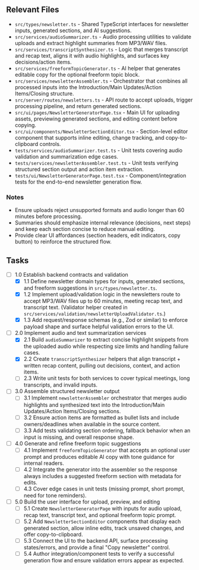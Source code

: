 ## Relevant Files

- `src/types/newsletter.ts` - Shared TypeScript interfaces for newsletter inputs, generated sections, and AI suggestions.
- `src/services/audioSummarizer.ts` - Audio processing utilities to validate uploads and extract highlight summaries from MP3/WAV files.
- `src/services/transcriptSynthesizer.ts` - Logic that merges transcript and recap text, aligns it with audio highlights, and surfaces key decisions/action items.
- `src/services/freeformTopicGenerator.ts` - AI helper that generates editable copy for the optional freeform topic block.
- `src/services/newsletterAssembler.ts` - Orchestrator that combines all processed inputs into the Introduction/Main Updates/Action Items/Closing structure.
- `src/server/routes/newsletters.ts` - API route to accept uploads, trigger processing pipeline, and return generated sections.
- `src/ui/pages/NewsletterGeneratorPage.tsx` - Main UI for uploading assets, previewing generated sections, and editing content before copying.
- `src/ui/components/NewsletterSectionEditor.tsx` - Section-level editor component that supports inline editing, change tracking, and copy-to-clipboard controls.
- `tests/services/audioSummarizer.test.ts` - Unit tests covering audio validation and summarization edge cases.
- `tests/services/newsletterAssembler.test.ts` - Unit tests verifying structured section output and action item extraction.
- `tests/ui/NewsletterGeneratorPage.test.tsx` - Component/integration tests for the end-to-end newsletter generation flow.

### Notes

- Ensure uploads reject unsupported formats and audio longer than 60 minutes before processing.
- Summaries should emphasize internal relevance (decisions, next steps) and keep each section concise to reduce manual editing.
- Provide clear UI affordances (section headers, edit indicators, copy button) to reinforce the structured flow.

## Tasks

- [ ] 1.0 Establish backend contracts and validation
  - [x] 1.1 Define newsletter domain types for inputs, generated sections, and freeform suggestions in `src/types/newsletter.ts`.
  - [x] 1.2 Implement upload/validation logic in the newsletters route to accept MP3/WAV files up to 60 minutes, meeting recap text, and transcript text. (Validator helper created in `src/services/validation/newsletterUploadValidator.ts`.)
  - [x] 1.3 Add request/response schemas (e.g., Zod or similar) to enforce payload shape and surface helpful validation errors to the UI.

- [ ] 2.0 Implement audio and text summarization services
  - [x] 2.1 Build `audioSummarizer` to extract concise highlight snippets from the uploaded audio while respecting size limits and handling failure cases.
  - [x] 2.2 Create `transcriptSynthesizer` helpers that align transcript + written recap content, pulling out decisions, context, and action items.
  - [ ] 2.3 Write unit tests for both services to cover typical meetings, long transcripts, and invalid inputs.

- [ ] 3.0 Assemble structured newsletter output
  - [ ] 3.1 Implement `newsletterAssembler` orchestrator that merges audio highlights and synthesized text into the Introduction/Main Updates/Action Items/Closing sections.
  - [ ] 3.2 Ensure action items are formatted as bullet lists and include owners/deadlines when available in the source content.
  - [ ] 3.3 Add tests validating section ordering, fallback behavior when an input is missing, and overall response shape.

- [ ] 4.0 Generate and refine freeform topic suggestions
  - [ ] 4.1 Implement `freeformTopicGenerator` that accepts an optional user prompt and produces editable AI copy with tone guidance for internal readers.
  - [ ] 4.2 Integrate the generator into the assembler so the response always includes a suggested freeform section with metadata for edits.
  - [ ] 4.3 Cover edge cases in unit tests (missing prompt, short prompt, need for tone reminders).

- [ ] 5.0 Build the user interface for upload, preview, and editing
  - [ ] 5.1 Create `NewsletterGeneratorPage` with inputs for audio upload, recap text, transcript text, and optional freeform topic prompt.
  - [ ] 5.2 Add `NewsletterSectionEditor` components that display each generated section, allow inline edits, track unsaved changes, and offer copy-to-clipboard.
  - [ ] 5.3 Connect the UI to the backend API, surface processing states/errors, and provide a final "Copy newsletter" control.
  - [ ] 5.4 Author integration/component tests to verify a successful generation flow and ensure validation errors appear as expected.
